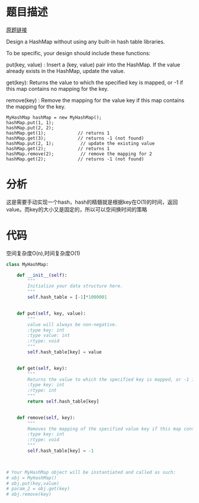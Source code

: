 
# 题目描述
[原题链接](https://leetcode.com/problems/design-hashmap/)

Design a HashMap without using any built-in hash table libraries.

To be specific, your design should include these functions:

put(key, value) : Insert a (key, value) pair into the HashMap. If the value already exists in the HashMap, update the value.

get(key): Returns the value to which the specified key is mapped, or -1 if this map contains no mapping for the key.

remove(key) : Remove the mapping for the value key if this map contains the mapping for the key.


```
MyHashMap hashMap = new MyHashMap();
hashMap.put(1, 1);          
hashMap.put(2, 2);         
hashMap.get(1);            // returns 1
hashMap.get(3);            // returns -1 (not found)
hashMap.put(2, 1);          // update the existing value
hashMap.get(2);            // returns 1 
hashMap.remove(2);          // remove the mapping for 2
hashMap.get(2);            // returns -1 (not found) 
```

<!--more-->

# 分析
这是需要手动实现一个hash，hash的精髓就是根据key在O(1)的时间，返回value。而key的大小又是固定的，所以可以空间换时间的策略

# 代码
空间复杂度O(n),时间复杂度O(1)
```Python
class MyHashMap:

    def __init__(self):
        """
        Initialize your data structure here.
        """
        self.hash_table = [-1]*1000001
        

    def put(self, key, value):
        """
        value will always be non-negative.
        :type key: int
        :type value: int
        :rtype: void
        """
        self.hash_table[key] = value
        

    def get(self, key):
        """
        Returns the value to which the specified key is mapped, or -1 if this map contains no mapping for the key
        :type key: int
        :rtype: int
        """
        return self.hash_table[key]
        

    def remove(self, key):
        """
        Removes the mapping of the specified value key if this map contains a mapping for the key
        :type key: int
        :rtype: void
        """
        self.hash_table[key] = -1
        


# Your MyHashMap object will be instantiated and called as such:
# obj = MyHashMap()
# obj.put(key,value)
# param_2 = obj.get(key)
# obj.remove(key)
```
            